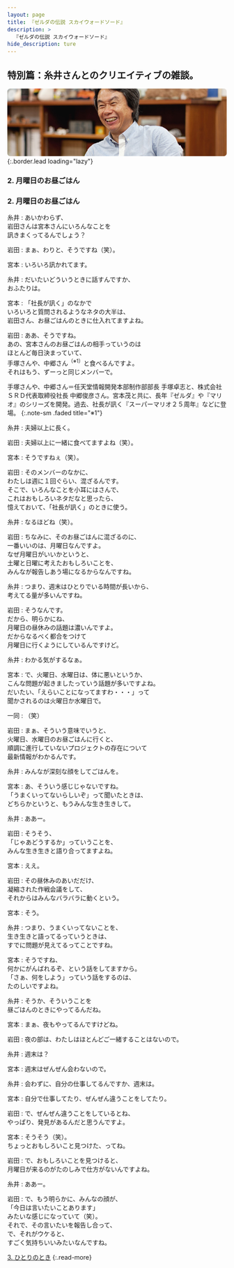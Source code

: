 ```yaml
---
layout: page
title: 『ゼルダの伝説 スカイウォードソード』
description: >
  『ゼルダの伝説 スカイウォードソード』
hide_description: ture
---
```


## 特別篇：糸井さんとのクリエイティブの雑談。

![](/interviews/jp/wii/souj/sp/img/mainvisual2.jpg){:.border.lead loading="lazy"}

### 2. 月曜日のお昼ごはん

<DIV CLASS="pagebox-r">

### 2. 月曜日のお昼ごはん

糸井
: あいかわらず、<br>岩田さんは宮本さんにいろんなことを<br>訊きまくってるんでしょう？

岩田
: まぁ、わりと、そうですね（笑）。

宮本
: いろいろ訊かれてます。

糸井
: だいたいどういうときに話すんですか、<br>おふたりは。

宮本
: 「社長が訊く」のなかで<br>いろいろと質問されるようなネタの大半は、<br>岩田さん、お昼ごはんのときに仕入れてますよね。

岩田
: ああ、そうですね。<br>あの、宮本さんのお昼ごはんの相手っていうのは<br>ほとんど毎日決まっていて、<br>手塚さんや、中郷さん<sup>（※1）</sup>と食べるんですよ。<br>それはもう、ずーっと同じメンバーで。

手塚さんや、中郷さん＝任天堂情報開発本部制作部部長 手塚卓志と、株式会社ＳＲＤ代表取締役社長 中郷俊彦さん。宮本茂と共に、長年『ゼルダ』や『マリオ』のシリーズを開発。過去、社長が訊く『スーパーマリオ２５周年』などに登場。
{:.note-sm .faded title="※1"}

糸井
: 夫婦以上に長く。

岩田
: 夫婦以上に一緒に食べてますよね（笑）。

宮本
: そうですねぇ（笑）。

岩田
: そのメンバーのなかに、<br>わたしは週に１回ぐらい、混ざるんです。<br>そこで、いろんなことを小耳にはさんで、<br>これはおもしろいネタだなと思ったら、<br>憶えておいて、「社長が訊く」のときに使う。

糸井
: なるほどね（笑）。

岩田
: ちなみに、そのお昼ごはんに混ざるのに、<br>一番いいのは、月曜日なんですよ。<br>なぜ月曜日がいいかというと、<br>土曜と日曜に考えたおもしろいことを、<br>みんなが報告しあう場になるからなんですね。

糸井
: つまり、週末はひとりでいる時間が長いから、<br>考えてる量が多いんですね。

岩田
: そうなんです。<br>だから、明らかにね、<br>月曜日の昼休みの話題は濃いんですよ。<br>だからなるべく都合をつけて<br>月曜日に行くようにしているんですけど。

糸井
: わかる気がするなぁ。

宮本
: で、火曜日、水曜日は、体に悪いというか、<br>こんな問題が起きましたっていう話題が多いですよね。<br>だいたい、「えらいことになってますわ・・・」って<br>聞かされるのは火曜日か水曜日で。

一同
: （笑）

岩田
: まぁ、そういう意味でいうと、<br>火曜日、水曜日のお昼ごはんに行くと、<br>順調に進行していないプロジェクトの存在について<br>最新情報がわかるんです。

糸井
: みんなが深刻な顔をしてごはんを。

宮本
: あ、そういう感じじゃないですね。<br>「うまくいってないらしいぞ」って聞いたときは、<br>どちらかというと、もうみんな生き生きして。

糸井
: ああー。

岩田
: そうそう、<br>「じゃあどうするか」っていうことを、<br>みんな生き生きと語り合ってますよね。

宮本
: ええ。

岩田
: その昼休みのあいだだけ、<br>凝縮された作戦会議をして、<br>それからはみんなバラバラに動くという。

宮本
: そう。

糸井
: つまり、うまくいってないことを、<br>生き生きと語ってるっていうときは、<br>すでに問題が見えてるってことですね。

宮本
: そうですね、<br>何かにがんばれるぞ、という話をしてますから。<br>「さぁ、何をしよう」っていう話をするのは、<br>たのしいですよね。

糸井
: そうか、そういうことを<br>昼ごはんのときにやってるんだね。

宮本
: まぁ、夜もやってるんですけどね。

岩田
: 夜の部は、わたしはほとんどご一緒することはないので。

糸井
: 週末は？

宮本
: 週末はぜんぜん会わないので。

糸井
: 会わずに、自分の仕事してるんですか、週末は。

宮本
: 自分で仕事してたり、ぜんぜん違うことをしてたり。

岩田
: で、ぜんぜん違うことをしているとね、<br>やっぱり、発見があるんだと思うんですよ。

宮本
: そうそう（笑）。<br>ちょっとおもしろいこと見つけた、ってね。

岩田
: で、おもしろいことを見つけると、<br>月曜日が来るのがたのしみで仕方がないんですよね。

糸井
: ああー。

岩田
: で、もう明らかに、みんなの顔が、<br>「今日は言いたいことあります」<br>みたいな感じになっていて（笑）。<br>それで、その言いたいを報告し合って、<br>で、それがウケると、<br>すごく気持ちいいみたいなんですね。

[3. ひとりのとき](3.md)
{:.read-more}

